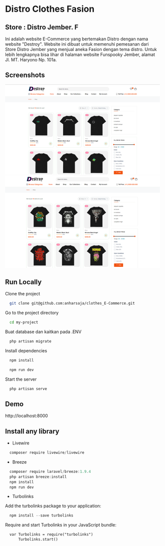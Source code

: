 
# Distro Clothes Fasion
## Store : Distro Jember. F

Ini adalah website E-Commerce yang bertemakan Distro dengan nama website "Destroy". Website ini dibuat untuk memenuhi pemesanan dari Store Distro Jember yang menjual aneka Fasion dengan tema distro. Untuk lebih lengkapnya bisa lihar di halaman website Funspooky Jember, alamat Jl. MT. Haryono Np. 101a.


## Screenshots

![App Screenshot](./public/assets/imgs/contoh.png)
![App Screenshot](./public/assets/imgs/contoh2.png)


## Run Locally

Clone the project

```bash
  git clone git@github.com:anharsaja/clothes_E-Commerce.git
```

Go to the project directory

```bash
  cd my-project
```

Buat database dan kaitkan pada .ENV
```SQL
  php artisan migrate
```

Install dependencies

```bash
  npm install
```
```bash
  npm run dev
```

Start the server

```bash
  php artisan serve
```

## Demo

http://localhost:8000




## Install any library

* Livewire
```Powershell
  composer require livewire/livewire
```


* Breeze
```Powershell
  composer require laravel/breeze:1.9.4
  php artisan breeze:install
  npm install
  npm run dev
```

* Turbolinks

Add the turbolinks package to your application:
```Powershell
  npm install --save turbolinks
```
Require and start Turbolinks in your JavaScript bundle:
```code
  var Turbolinks = require("turbolinks")
      Turbolinks.start()
```
